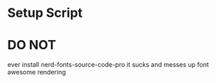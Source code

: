 # Setup Script



# DO NOT
ever install nerd-fonts-source-code-pro
it sucks and messes up font awesome rendering
